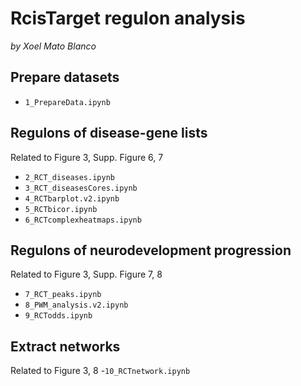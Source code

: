 # RcisTarget regulon analysis
_by Xoel Mato Blanco_

## Prepare datasets
- `1_PrepareData.ipynb`

## Regulons of disease-gene lists
Related to Figure 3, Supp. Figure 6, 7
- `2_RCT_diseases.ipynb`
- `3_RCT_diseasesCores.ipynb`
- `4_RCTbarplot.v2.ipynb`
- `5_RCTbicor.ipynb`
- `6_RCTcomplexheatmaps.ipynb`
## Regulons of neurodevelopment progression
Related to Figure 3, Supp. Figure 7, 8
- `7_RCT_peaks.ipynb`
- `8_PWM_analysis.v2.ipynb`
- `9_RCTodds.ipynb`

## Extract networks
Related to Figure 3, 8
-`10_RCTnetwork.ipynb`